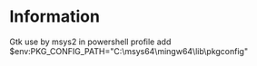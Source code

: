 # Information

Gtk use by msys2
in powershell profile add $env:PKG_CONFIG_PATH="C:\msys64\mingw64\lib\pkgconfig"
